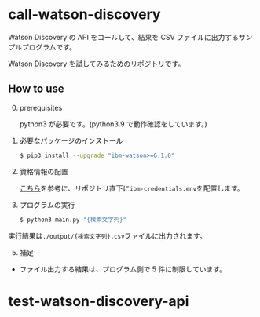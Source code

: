 # call-watson-discovery

Watson Discovery の API をコールして、結果を CSV ファイルに出力するサンプルプログラムです。

Watson Discovery を試してみるためのリポジトリです。

## How to use

0. prerequisites

   python3 が必要です。(python3.9 で動作確認をしています。)

1. 必要なパッケージのインストール

   ```sh
   $ pip3 install --upgrade "ibm-watson>=6.1.0"
   ```

2. 資格情報の配置

   [こちら](https://github.com/watson-developer-cloud/python-sdk#credential-file)を参考に、リポジトリ直下に`ibm-credentials.env`を配置します。

3. プログラムの実行

   ```sh
   $ python3 main.py "{検索文字列}"
   ```

実行結果は`./output/{検索文字列}.csv`ファイルに出力されます。

5. 補足

- ファイル出力する結果は、プログラム側で 5 件に制限しています。
# test-watson-discovery-api
